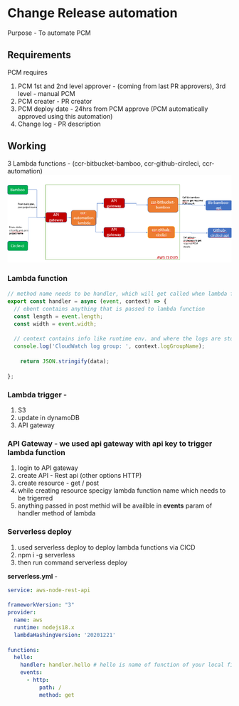 # Change Release automation

Purpose - To automate PCM

## Requirements

PCM requires  

1. PCM 1st and 2nd level approver - (coming from last PR approvers), 3rd level - manual PCM
2. PCM creater - PR creator
3. PCM deploy date - 24hrs from PCM approve (PCM automatically approved using this automation)
4. Change log - PR description

## Working

3 Lambda functions - (ccr-bitbucket-bamboo, ccr-github-circleci, ccr-automation)  
![alt text](PNG/PCM.PNG "Title") 

### Lambda function

```javascript
// method name needs to be handler, which will get called when lambda function runs
export const handler = async (event, context) => {
  // ebent contains anything that is passed to lambda function
  const length = event.length;
  const width = event.width;
    
  // context contains info like runtime env. and where the logs are stored  
  console.log('CloudWatch log group: ', context.logGroupName);

    return JSON.stringify(data);
    
};
```

### Lambda trigger - 
1. S3
2. update in dynamoDB
3. API gateway

### API Gateway - we used api gateway with api key to trigger lambda function
1. login to API gateway
2. create API - Rest api (other options HTTP)
3. create resource - get / post
4. while creating resource specigy lambda function name which needs to be trigerred
5. anything passed in post methid will be availble in **events** param of handler method of lambda

### Serverless deploy
1. used serverless deploy to deploy lambda functions via CICD
2. npm i -g serverless
3. then run command serverless deploy

**serverless.yml** - 

```yml
service: aws-node-rest-api

frameworkVersion: "3"
provider:
  name: aws
  runtime: nodejs18.x
  lambdaHashingVersion: '20201221'

functions:
  hello:
    handler: handler.hello # hello is name of function of your local file which needs to be deployed
    events:
      - http:
          path: /
          method: get
```